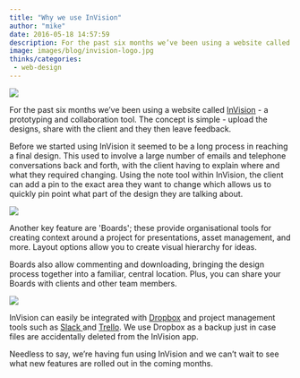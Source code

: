 ```yaml
---
title: "Why we use InVision"
author: "mike"
date: 2016-05-18 14:57:59
description: For the past six months we’ve been using a website called InVision - a prototyping and collaboration tool. The concept is simple - upload the designs, share with the client and they then leave feedback.
image: images/blog/invision-logo.jpg
thinks/categories: 
 - web-design
---
```


![](images/blog/invision-logo.jpg)

For the past six months we’ve been using a website called [InVision](https://www.invisionapp.com/) - a prototyping and collaboration tool. The concept is simple - upload the designs, share with the client and they then leave feedback.

Before we started using InVision it seemed to be a long process in reaching a final design. This used to involve a large number of emails and telephone conversations back and forth, with the client having to explain where and what they required changing. Using the note tool within InVision, the client can add a pin to the exact area they want to change which allows us to quickly pin point what part of the design they are talking about.

![](images/blog/notes-open.jpg)

Another key feature are 'Boards'; these provide organisational tools for creating context around a project for presentations, asset management, and more. Layout options allow you to create visual hierarchy for ideas.

Boards also allow commenting and downloading, bringing the design process together into a familiar, central location. Plus, you can share your Boards with clients and other team members.

![](images/blog/dropbox-trello-slack.jpg)

InVision can easily be integrated with [Dropbox](https://www.dropbox.com/) and project management tools such as [Slack ](https://slack.com/)and [Trello](https://trello.com/). We use Dropbox as a backup just in case files are accidentally deleted from the InVision app.

Needless to say, we’re having fun using InVision and we can’t wait to see what new features are rolled out in the coming months.


